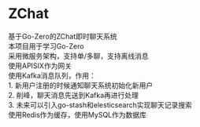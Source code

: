 <h1>ZChat</h1>
基于Go-Zero的ZChat即时聊天系统<br>
本项目用于学习Go-Zero<br>
采用微服务架构，支持单/多聊，支持离线消息<br>
使用APISIX作为网关<br>
使用Kafka消息队列，作用：<br>
1. 新用户注册的时候通知聊天系统初始化新用户<br>
2. 削峰，聊天消息先送到Kafka再进行处理<br>
3. 未来可以引入go-stash和elesticsearch实现聊天记录搜索<br>
使用Redis作为缓存，使用MySQL作为数据库<br>
